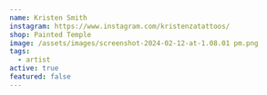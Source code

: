 ```yaml
---
name: Kristen Smith
instagram: https://www.instagram.com/kristenzatattoos/
shop: Painted Temple
image: /assets/images/screenshot-2024-02-12-at-1.08.01 pm.png
tags:
  - artist
active: true
featured: false
---
```


